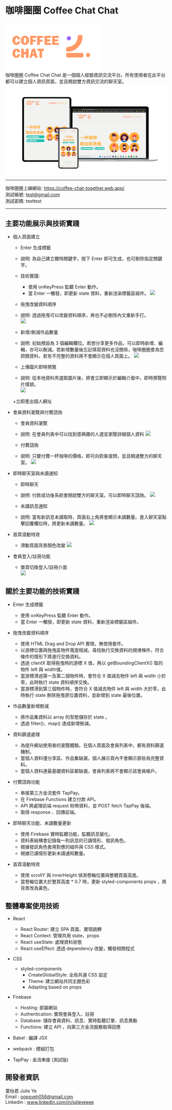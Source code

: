# 咖啡圈圈 Coffee Chat Chat
![](https://raw.githubusercontent.com/JulieYeeee/coffee-chat-chat/main/static/picture/logo2.png)  
咖啡圈圈 Coffee Chat Chat 是一個個人經驗資訊交流平台。所有使用者在此平台都可以建立個人資訊頁面，並且開啟雙方資訊交流的聊天室。  
![](https://github.com/JulieYeeee/git-work/blob/main/coffee-rwd.png)  

****  
咖啡圈圈上線網站: https://coffee-chat-together.web.app/  
測試帳號: test@gmail.com  
測試密碼: testtest  
****  

## 主要功能展示與技術實踐  
+ 個人頁面建立  
  + Enter 生成標籤  
  + 說明: 為自己建立獨特關鍵字，按下 Enter 即可生成，也可刪除指定關鍵字。 
  + 技術實踐: 
    + 使用 onKeyPress 監聽 Enter 動作。
    + 當 Enter 一觸發，即更新 state 資料，重新渲染標籤區組件。
  ![](https://github.com/JulieYeeee/git-work/blob/main/keyword.gif) 
  
  + 拖曳改變資料順序 
  + 說明: 透過拖曳可以改變資料順序，再也不必刪除內文重新手打。  
  ![](https://github.com/JulieYeeee/git-work/blob/main/drag.gif) 
  
  + 新增/刪減作品數量  
  + 說明: 初始預設為 3 個編輯欄位。若想分享更多作品，可以即時新增、編輯，亦可以刪減。若新增數量後忘記填寫資料也沒關係，咖啡圈圈會為您把關資料，若有不完整的資料將不會顯示在個人頁面上。 
  ![](https://github.com/JulieYeeee/git-work/blob/main/addpj.gif)  
  
  + 上傳圖片即時預覽 
  + 說明: 從本地資料夾選取圖片後，將會立即顯示於編輯介面中，即時預覽照片樣貌。  
  ![](https://github.com/JulieYeeee/git-work/blob/main/upload.gif)  
  
  +立即產出個人網址
  

+ 會員資料瀏覽與付費諮詢  
  + 會員資料瀏覽
  + 說明: 在會員列表中可以找到感興趣的人選並瀏覽詳細個人資料
  ![](https://github.com/JulieYeeee/git-work/blob/main/search.gif) 

  + 付費諮詢
  + 說明: 只要付費一杯咖啡的價格，即可向對象提問，並且開通雙方的聊天室。 
  ![](https://github.com/JulieYeeee/git-work/blob/main/ask.gif)  


+ 即時聊天室與未讀通知
  + 即時聊天
  + 說明: 付款成功後系統會開啟雙方的聊天室。可以即時聊天諮詢。
  ![](https://github.com/JulieYeeee/git-work/blob/main/chatroom.gif)  
  
  + 未讀訊息通知
  + 說明: 當有新訊息未讀取時，頁面右上角將會顯示未讀數量。進入聊天室點擊回覆欄位時，將更新未讀數量。
  ![](https://github.com/JulieYeeee/git-work/blob/main/notification.gif) 
  
+ 首頁滾動特效
  + 滑動頁面背景顏色改變
  ![](https://github.com/JulieYeeee/git-work/blob/main/homepage.gif)  
  
+ 會員登入/註冊功能  
  + 單頁切換登入/註冊介面  
  ![](https://github.com/JulieYeeee/git-work/blob/main/signin.gif)   
  

## 關於主要功能的技術實踐
+ Enter 生成標籤
  + 使用 onKeyPress 監聽 Enter 動作。
  + 當 Enter 一觸發，即更新 state 資料，重新渲染標籤區組件。
  
+ 拖曳改變資料順序
  + 使用 HTML Drag and Drop API 實現，無使用套件。
  + 以游標位置與拖曳區物件寬度相減，尋找執行交換資料的規律條件，符合條件的情形下將進行交換資料。
  + 透過 clientX 取得拖曳時的游標 X 值，再以 getBoundingClientX() 取的物件 left 與 width值。
  + 當游標滑過第一及第二個物件時，會符合 X 值減去物件 left 與 width 小於零，此時執行 state 資料順序交換。
  + 當游標滑到第三個物件時，會符合 X 值減去物件 left 與 width 大於零，此時執行 state 刪除拖曳原位置資料，並新增到 state 最後位置。

+ 作品數量新增刪減  
  + 將作品集資料以 array 的型態儲存於 state 。
  + 透過 filter()、map() 達成新增刪減。

+ 資料篩選處理
  + 為提升網站使用者的瀏覽體驗。在個人頁面及會員列表中，都有資料篩選機制。
  + 當個人資料僅分享區、作品集缺漏，個人展示頁內不會顯示那些為完整資料。
  + 當個人資料連最基礎資料區都缺漏，會員列表將不會顯示該會員帳戶。

+ 付費諮詢功能
  + 串接第三方金流套件 TapPay。
  + 在 Firebase Functions 建立付款 API。
  + API 將處理前端 request 附帶資料，並 POST fetch TapPay 後端。
  + 取得 response 、回傳前端。

+ 即時聊天功能、未讀數量更新
  + 使用 Firebase 實時監聽功能，監聽訊息變化。
  + 資料表結構會記錄每一則訊息的已讀情形、發訊角色。
  + 根據發訊角色套用對應的組件與 CSS 樣式。
  + 根據已讀情形更新未讀通知數量。

+ 首頁滾動特效
  + 使用 scrollY 與 innerHeight 偵測卷軸位置與整體頁面高度。
  + 當卷軸位置大於整頁高度 * 0.7 時，更新 styled-components props ，將背景改為黃色。


## 整體專案使用技術  
+ React
  + React Router: 建立 SPA 頁面、實現跳轉
  + React Context: 管理共用 state、props
  + React useState: 處理資料狀態
  + React useEffect: 透過 dependency 改變，觸發相關程式
  
+ CSS
  + styled-components
    + CreateGlobalStyle: 全局共通 CSS 設定
    + Theme: 建立網站共同主題色彩 
    + Adapting based on props
    
+ Firebase  
  +  Hosting: 部屬網站
  +  Authentication: 實現會員登入、註冊
  +  Database: 儲存會員資料、訊息、實時監聽訂單、訊息異動
  +  Functions: 建立 API ，向第三方金流服務取得回應

+ Babel : 編譯 JSX 
+ webpack : 模組打包 
+ TapPay : 金流串接 (測試版)

  
## 開發者資訊
葉怡君 Julie Ye  
Email : oopsyeh056@gmail.com  
Linkedin : www.linkedin.com/in/julieyeeee   
